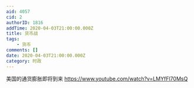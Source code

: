```yaml
---
aid: 4057
cid: 2
authorID: 1816
addTime: 2020-04-03T21:00:00.000Z
title: 货币战
tags:
    - 货币
comments: []
date: 2020-04-03T21:00:00.000Z
category: 时政
---
```


美国的通货膨胀即将到来 https://www.youtube.com/watch?v=LMYfFl70MsQ
